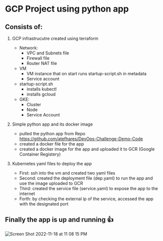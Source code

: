 # GCP Project using python app
## Consists of:
1. GCP infrastrucutre created using terraform
   - Network:
		- VPC and Subnets file 
		- Firewall file 
     - Router NAT file 
   - VM
     - VM instance that on start runs startup-script.sh in metadata
     - Service account
	- startup-script.sh
	   - installs kubectl
		- installs gcloud
   - GKE:
     - Cluster
     - Node
     - Service Account
		 
2. Simple python app and its docker image
   - pulled the python app from Repo https://github.com/atefhares/DevOps-Challenge-Demo-Code
	- created a docker file for the app
	 - created a docker image for the app and uploaded it to GCR (Google Container Registery)
	 
3. Kubernetes yaml files to deploy the app
   - First: ssh into the vm and created two yaml files
	- Second: created the deployment file (dep.yaml) to run the app and use the image uploaded to GCR
	 - Third: created the service file (service.yaml) to expose the app to the internet
	 - Forth: by checking the external ip of the service, accessed the app with the designated port

## Finally the app is up and running :+1:
![Screen Shot 2022-11-18 at 11 08 15 PM](https://user-images.githubusercontent.com/112077074/203383165-97f7f0cf-66ca-44d0-8fbc-7f69ff195114.png)


